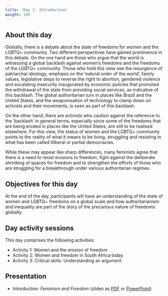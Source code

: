```yaml
---
title: 'Day 1: Introduction'
weight: 100
---
```


## About this day

Globally, there is a debate about the state of freedoms for women and the
LGBTQ+ community. Two different perspectives have gained prominence in
this debate. On the one hand are those who argue that the world is witnessing
a global backlash against women’s freedoms and the freedoms of the
LGBTQ+ community. Those who hold this view see the resurgence of
patriarchal ideology, emphasis on the ‘natural order of the world’, family
values, legislative steps to reverse the right to abortion, gendered violence
and escalating insecurity inaugurated by economic policies that promoted the
withdrawal of the state from providing social services, as indicative of this
backlash. The global authoritarian turn in places like Brazil and the United
States, and the weaponisation of technology to clamp down on activists and
their movements, is seen as part of this backlash.

On the other hand, there are activists who caution against the reference to the
‘backlash’ in general terms, especially since some of the freedoms that are
being eroded in places like the United States, are still to be realised
elsewhere. For this view, the status of women and the LGBTQ+ community
points to the reality of what it means to be living, struggling and resisting in
what has been called illiberal or partial democracies.

While these may appear like sharp differences, many feminists agree that
there is a need to resist erosions to freedom, fight against the deliberate
shrinking of spaces for freedom and to strengthen the efforts of those who are
struggling for a breakthrough under various authoritarian regimes.

## Objectives for this day

At the end of the day, participants will have an understanding of the state of
women and LGBTQ+ freedoms on a global scale and how authoritarianism
and inequality are part of the story of the precarious nature of freedoms
globally.

## Day activity sessions

This day comprises the following activities:

* Activity 1: Women and the erosion of freedom
* Activity 2: Women and freedom in South Africa today
* Activity 3: Critical skills: Understanding an argument

## Presentation

* *Introduction: Feminism and Freedom* (slides as [PDF] or [PowerPoint])

[PDF]: /documents/day-1-introduction-feminism-and-freedom.pdf
[PowerPoint]: /documents/day-1-introduction-feminism-and-freedom.pptx
